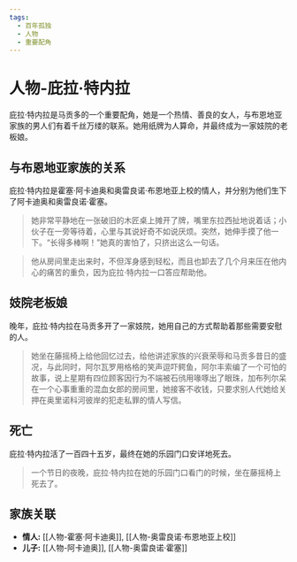 ```yaml
---
tags:
  - 百年孤独
  - 人物
  - 重要配角
---
```


# 人物-庇拉·特内拉

庇拉·特内拉是马贡多的一个重要配角，她是一个热情、善良的女人，与布恩地亚家族的男人们有着千丝万缕的联系。她用纸牌为人算命，并最终成为一家妓院的老板娘。

## 与布恩地亚家族的关系

庇拉·特内拉是霍塞·阿卡迪奥和奥雷良诺·布恩地亚上校的情人，并分别为他们生下了阿卡迪奥和奥雷良诺·霍塞。

> 她非常平静地在一张破旧的木匠桌上摊开了牌，嘴里东拉西扯地说着话；小伙子在一旁等待着，心里与其说好奇不如说厌烦。突然，她伸手摸了他一下。“长得多棒啊！”她真的害怕了，只挤出这么一句话。

> 他从房间里走出来时，不但浑身感到轻松，而且也卸去了几个月来压在他内心的痛苦的重负，因为庇拉·特内拉一口答应帮助他。

## 妓院老板娘

晚年，庇拉·特内拉在马贡多开了一家妓院，她用自己的方式帮助着那些需要安慰的人。

> 她坐在藤摇椅上给他回忆过去，给他讲述家族的兴衰荣辱和马贡多昔日的盛况，与此同时，阿尔瓦罗用格格的笑声逗吓鳄鱼，阿尔丰索编了一个可怕的故事，说上星期有四位顾客因行为不端被石鸻用喙啄出了眼珠，加布列尔呆在一个心事重重的混血女郎的房间里，她接客不收钱，只要求别人代她给关押在奥里诺科河彼岸的犯走私罪的情人写信。

## 死亡

庇拉·特内拉活了一百四十五岁，最终在她的乐园门口安详地死去。

> 一个节日的夜晚，庇拉·特内拉在她的乐园门口看门的时候，坐在藤摇椅上死去了。

## 家族关联

*   **情人:** [[人物-霍塞·阿卡迪奥]], [[人物-奥雷良诺·布恩地亚上校]]
*   **儿子:** [[人物-阿卡迪奥]], [[人物-奥雷良诺·霍塞]]
